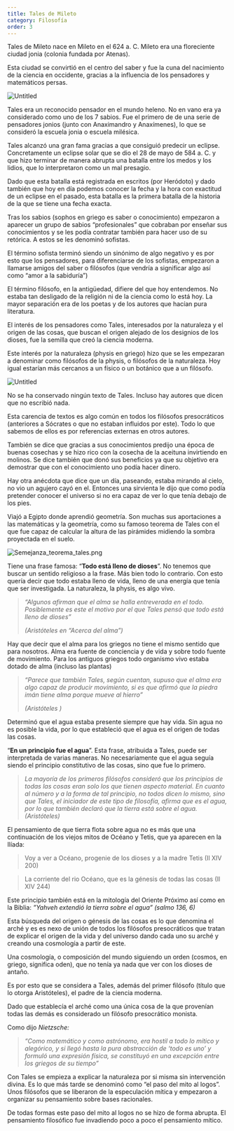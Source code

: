```yaml
---
title: Tales de Mileto
category: Filosofía
order: 3
---
```


Tales de Mileto nace en Mileto en el 624 a. C. Mileto era una floreciente ciudad jonia (colonia fundada por Atenas). 

Esta ciudad se convirtió en el centro del saber y fue la cuna del nacimiento de la ciencia en occidente, gracias a la influencia de los pensadores y matemáticos persas.

![Untitled]({{site.baseurl}}/images/tales/Untitled.png)

Tales era un reconocido pensador en el mundo heleno. No en vano era ya considerado como uno de los 7 sabios. Fue el primero de de una serie de pensadores jonios (junto con Anaximandro y Anaxímenes), lo que se consideró la escuela jonia o escuela milésica. 

Tales alcanzó una gran fama gracias a que consiguió predecir un eclipse. Concretamente un eclipse solar que se dio el 28 de mayo de 584 a. C. y que hizo terminar de manera abrupta una batalla entre los medos y los lidios, que lo interpretaron como un mal presagio.

Dado que esta batalla está registrada en escritos (por Heródoto) y dado también que hoy en día podemos conocer la fecha y la hora con exactitud de un eclipse en el pasado, esta batalla es la primera batalla de la historia de la que se tiene una fecha exacta.

Tras los sabios (sophos en griego es saber o conocimiento) empezaron a aparecer un grupo de sabios “profesionales” que cobraban por enseñar sus conocimientos y se les podía contratar también para hacer uso de su retórica. A estos se les denominó sofistas.

El término sofista terminó siendo un sinónimo de algo negativo y es por esto que los pensadores, para diferenciarse de los sofistas, empezaron a llamarse amigos del saber o filósofos (que vendría a significar algo así como “amor a la sabiduría”)

El término filósofo, en la antigüedad, difiere del que hoy entendemos. No estaba tan desligado de la religión ni de la ciencia como lo está hoy. La mayor separación era de los poetas y de los autores que hacían pura literatura.

El interés de los pensadores como Tales, interesados por la naturaleza y el origen de las cosas, que buscan el origen alejado de los designios de los dioses, fue la semilla que creó la ciencia moderna.

Este interés por la naturaleza (physis en griego) hizo que se les empezaran a denominar como filósofos de la physis, o filósofos de la naturaleza. Hoy igual estarían más cercanos a un físico o un botánico que a un filósofo.

![Untitled]({{site.baseurl}}/images/tales/Untitled%201.png)

No se ha conservado ningún texto de Tales. Incluso hay autores que dicen que no escribió nada. 

Esta carencia de textos es algo común en todos los filósofos presocráticos (anteriores a Sócrates o que no estaban influidos por este). Todo lo que sabemos de ellos es por referencias externas en otros autores.

También se dice que gracias a sus conocimientos predijo una época de buenas cosechas y se hizo rico con la cosecha de la aceituna invirtiendo en molinos. Se dice también que donó sus beneficios ya que su objetivo era demostrar que con el conocimiento uno podía hacer dinero.

Hay otra anécdota que dice que un día, paseando, estaba mirando al cielo, no vio un agujero cayó en el. Entonces una sirvienta le dijo que como podía pretender conocer el universo si no era capaz de ver lo que tenía debajo de los pies.

Viajó a Egipto donde aprendió geometría. Son muchas sus aportaciones a las matemáticas y la geometría, como su famoso teorema de Tales con el que fue capaz de calcular la altura de las pirámides midiendo la sombra proyectada en el suelo.

![Semejanza_teorema_tales.png]({{site.baseurl}}/images/tales/Semejanza_teorema_tales.png)

Tiene una frase famosa: “**Todo está lleno de dioses**”. No tenemos que buscar un sentido religioso a la frase. Más bien todo lo contrario. Con esto quería decir que todo estaba lleno de vida, lleno de una energía que tenía que ser investigada. La naturaleza, la physis, es algo vivo.

> *“Algunos afirman que el alma se halla entreverada en el todo. Posiblemente es este el motivo por el que Tales pensó que todo está lleno de dioses”*
> 
> 
> *(Aristóteles en “Acerca del alma”)*
> 

Hay que decir que el alma para los griegos no tiene el mismo sentido que para nosotros. Alma era fuente de conciencia y de vida y sobre todo fuente de movimiento. Para los antiguos griegos todo organismo vivo estaba dotado de alma (incluso las plantas)

> *“Parece que también Tales, según cuentan, supuso que el alma era algo capaz de producir movimiento, si es que afirmó que la piedra imán tiene alma porque mueve al hierro”*
> 
> 
> *(Aristóteles )*

Determinó que el agua estaba presente siempre que hay vida. Sin agua no es posible la vida, por lo que estableció que el agua es el origen de todas las cosas. 

“**En un principio fue el agua**”. Esta frase, atribuida a Tales, puede ser interpretada de varias maneras. No necesariamente que el agua seguía siendo el principio constitutivo de las cosas, sino que fue lo primero.

> *La mayoría de los primeros filósofos consideró que los principios de todas las cosas eran solo los que tienen aspecto material.* *En cuanto al número y a la forma de tal principio, no todos dicen lo mismo, sino que Tales, el iniciador de este tipo de filosofía, afirma que es el agua, por lo que también declaró que la tierra está sobre el agua.
(Aristóteles)*
> 

El pensamiento de que tierra flota sobre agua no es más que una continuación de los viejos mitos de Océano y Tetis, que ya aparecen en la Ilíada:

> Voy a ver a Océano, progenie de los dioses y a la madre Tetis
> (Il XIV 200) 

> La corriente del rio Océano, que es la génesis de todas las cosas
> (Il XIV 244)


Este principio también está en la mitología del Oriente Próximo así como en la Biblia: *”Yahveh extendió la tierra sobre el agua” (salmo 136, 6)*

Esta búsqueda del origen o génesis de las cosas es lo que denomina el arché y es es nexo de unión de todos los filósofos presocráticos que tratan de explicar el origen de la vida y del universo dando cada uno su arché y creando una cosmología a partir de este. 

Una cosmología, o composición del mundo siguiendo un orden (cosmos, en griego, significa oden), que no tenía ya nada que ver con los dioses de antaño. 

Es por esto que se considera a Tales, además del primer filósofo (título que lo otorga Aristóteles), el padre de la ciencia moderna.

Dado que establecía el arché como una única cosa de la que provenían todas las demás es considerado un filósofo presocrático monista.

Como dijo *Nietzsche:*

> *“Como matemático y como astrónomo, era hostil a todo lo mítico y alegórico, y si llegó hasta la pura abstracción de ‘todo es uno’ y formuló una expresión física, se constituyó en una excepción entre los griegos de su tiempo”*
> 

Con Tales se empieza a explicar la naturaleza por si misma sin intervención divina. Es lo que más tarde se denominó como “el paso del mito al logos”. Unos filósofos que se liberaron de la especulación mítica y empezaron a organizar su pensamiento sobre bases racionales.

De todas formas este paso del mito al logos no se hizo de forma abrupta. El pensamiento filosófico fue invadiendo poco a poco el pensamiento mítico.